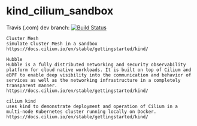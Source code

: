 # kind_cilium_sandbox


Travis (.com) dev branch:
[![Build Status](https://travis-ci.com/githubfoam/kind_cilium_sandbox.svg?branch=dev)](https://travis-ci.com/githubfoam/kind_cilium_sandbox)  

~~~~
Cluster Mesh
simulate Cluster Mesh in a sandbox
https://docs.cilium.io/en/stable/gettingstarted/kind/
~~~~
~~~~
Hubble
Hubble is a fully distributed networking and security observability platform for cloud native workloads. It is built on top of Cilium and eBPF to enable deep visibility into the communication and behavior of services as well as the networking infrastructure in a completely transparent manner.
https://docs.cilium.io/en/stable/gettingstarted/kind/
~~~~

~~~~
cilium kind
uses kind to demonstrate deployment and operation of Cilium in a multi-node Kubernetes cluster running locally on Docker.
https://docs.cilium.io/en/stable/gettingstarted/kind/
~~~~